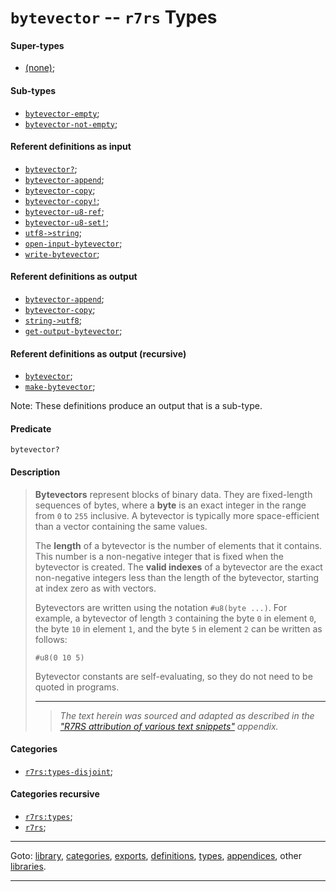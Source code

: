 

<a id='type__r7rs__bytevector'></a>

# `bytevector` -- `r7rs` Types


<a id='type__r7rs__bytevector__super-types'></a>

#### Super-types

 * [(none)](../../r7rs/types/_index.md#toc__r7rs__types);


<a id='type__r7rs__bytevector__sub-types'></a>

#### Sub-types

 * [`bytevector-empty`](../../r7rs/types/bytevector-empty.md#type__r7rs__bytevector-empty);
 * [`bytevector-not-empty`](../../r7rs/types/bytevector-not-empty.md#type__r7rs__bytevector-not-empty);


<a id='type__r7rs__bytevector__referent-definitions-input'></a>

#### Referent definitions as input

 * [`bytevector?`](../../r7rs/definitions/bytevector_3f.md#definition__r7rs__bytevector_3f);
 * [`bytevector-append`](../../r7rs/definitions/bytevector-append.md#definition__r7rs__bytevector-append);
 * [`bytevector-copy`](../../r7rs/definitions/bytevector-copy.md#definition__r7rs__bytevector-copy);
 * [`bytevector-copy!`](../../r7rs/definitions/bytevector-copy_21.md#definition__r7rs__bytevector-copy_21);
 * [`bytevector-u8-ref`](../../r7rs/definitions/bytevector-u8-ref.md#definition__r7rs__bytevector-u8-ref);
 * [`bytevector-u8-set!`](../../r7rs/definitions/bytevector-u8-set_21.md#definition__r7rs__bytevector-u8-set_21);
 * [`utf8->string`](../../r7rs/definitions/utf8-_3e_string.md#definition__r7rs__utf8-_3e_string);
 * [`open-input-bytevector`](../../r7rs/definitions/open-input-bytevector.md#definition__r7rs__open-input-bytevector);
 * [`write-bytevector`](../../r7rs/definitions/write-bytevector.md#definition__r7rs__write-bytevector);


<a id='type__r7rs__bytevector__referent-definitions-output'></a>

#### Referent definitions as output

 * [`bytevector-append`](../../r7rs/definitions/bytevector-append.md#definition__r7rs__bytevector-append);
 * [`bytevector-copy`](../../r7rs/definitions/bytevector-copy.md#definition__r7rs__bytevector-copy);
 * [`string->utf8`](../../r7rs/definitions/string-_3e_utf8.md#definition__r7rs__string-_3e_utf8);
 * [`get-output-bytevector`](../../r7rs/definitions/get-output-bytevector.md#definition__r7rs__get-output-bytevector);


<a id='type__r7rs__bytevector__referent-definitions-output-recursive'></a>

#### Referent definitions as output (recursive)

 * [`bytevector`](../../r7rs/definitions/bytevector.md#definition__r7rs__bytevector);
 * [`make-bytevector`](../../r7rs/definitions/make-bytevector.md#definition__r7rs__make-bytevector);

Note:  These definitions produce an output that is a sub-type.


<a id='type__r7rs__bytevector__predicate'></a>

#### Predicate

````
bytevector?
````


<a id='type__r7rs__bytevector__description'></a>

#### Description

> __Bytevectors__ represent blocks of binary data.
> They are fixed-length sequences of bytes, where
> a __byte__ is an exact integer in the range from `0` to `255` inclusive.
> A bytevector is typically more space-efficient than a vector
> containing the same values.
> 
> The __length__ of a bytevector is the number of elements that it
> contains.  This number is a non-negative integer that is fixed when
> the bytevector is created.  The __valid indexes__ of
> a bytevector are the exact non-negative integers less than the length of the
> bytevector, starting at index zero as with vectors.
> 
> Bytevectors are written using the notation `#u8(byte ...)`.
> For example, a bytevector of length `3` containing the byte `0` in element
> `0`, the byte `10` in element `1`, and the byte `5` in
> element `2` can be written as follows:
> 
> ````
> #u8(0 10 5)
> ````
> 
> Bytevector constants are self-evaluating, so they do not need to be quoted in programs.
> 
> 
> ----
> > *The text herein was sourced and adapted as described in the ["R7RS attribution of various text snippets"](../../r7rs/appendices/attribution.md#appendix__r7rs__attribution) appendix.*


<a id='type__r7rs__bytevector__categories'></a>

#### Categories

 * [`r7rs:types-disjoint`](../../r7rs/categories/r7rs_3a_types-disjoint.md#category__r7rs__r7rs_3a_types-disjoint);


<a id='type__r7rs__bytevector__categories-recursive'></a>

#### Categories recursive

 * [`r7rs:types`](../../r7rs/categories/r7rs_3a_types.md#category__r7rs__r7rs_3a_types);
 * [`r7rs`](../../r7rs/categories/r7rs.md#category__r7rs__r7rs);

----

Goto: [library](../../r7rs/_index.md#library__r7rs), [categories](../../r7rs/categories/_index.md#toc__r7rs__categories), [exports](../../r7rs/exports/_index.md#toc__r7rs__exports), [definitions](../../r7rs/definitions/_index.md#toc__r7rs__definitions), [types](../../r7rs/types/_index.md#toc__r7rs__types), [appendices](../../r7rs/appendices/_index.md#toc__r7rs__appendices), other [libraries](../../_libraries.md#toc__libraries).

----

